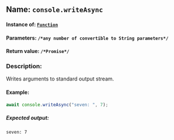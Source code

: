 ## Name: `console.writeAsync`

#### Instance of: [`Function`](Function.md)

#### Parameters: `/*any number of convertible to String parameters*/`

#### Return value: `/*Promise*/`

### Description:

Writes arguments to standard output stream.

#### Example:

```js
await console.writeAsync("seven: ", 7);
```

##### Expected output:

```
seven: 7
```

